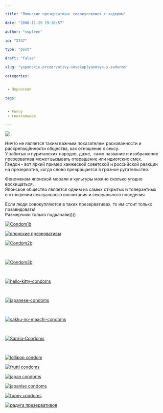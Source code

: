 ```yaml
---

title: "Японские презервативы: совокупляемся с задором"

date: "2008-11-29 19:18:57"

author: "sspleen"

id: "2747"

type: "post"

draft: "false"

slug: "yaponskie-prezervativy-sovokuplyaemsya-s-zadorom"

categories:


 - Порноскоп

tags:


 - Funny
 - генитальное

---
```

[![](/uploads/2012/06/rilakkuma_condom_03t.jpg)](/2008/11/yaponskie-prezervativy-sovokuplyaemsya-s-zadorom/rilakkuma_condom_03t/)  
  
Ничто не является таким важным показателем раскованности и раскрепощённости общества, как отношение к сексу.  
У забитых и пуританских народов, даже,  само название и изображение презерватива может вызывать отвращение или идиотских смех.  
Гандон - вот яркий пример ханжеской советской и российской реакции на презерватив, когда слово превращается в грязное ругательство.  
  
Феноменом японской морали и культуры можно сколько угодно восхищаться.  
Японское общество является одним из самых открытых и толерантных в отношении сексуального воспитания и сексуального поведения.  
  
Если люди совокупляются в таких презервативах, то им стоит только позавидовать!  
Размерчики только подкачали))))  
  
[![](/uploads/2012/06/Condom1b.jpg "Condom1b")](/uploads/2012/06/Condom1b.jpg)  
  
[![японские презервативы](/uploads/2012/06/JapCond.jpg "JapCond")](/uploads/2012/06/JapCond.jpg)  
  
[![](/uploads/2012/06/Condom2b.jpg "Condom2b")](/uploads/2012/06/Condom2b.jpg)  
  
   
  
[![](/uploads/2012/06/Condom3b.jpg "Condom3b")](/uploads/2012/06/Condom3b.jpg)  
  
   
  
[![](/uploads/2012/06/hello-kitty-condoms.jpg "hello-kitty-condoms")](/uploads/2012/06/hello-kitty-condoms.jpg)  
  
   
  
[![](/uploads/2012/06/japanese-condoms.jpg "japanese-condoms")](/uploads/2012/06/japanese-condoms.jpg)  
  
   
  
[![](/uploads/2012/06/sakku-no-maachi-condoms.jpg "sakku-no-maachi-condoms")](/uploads/2012/06/sakku-no-maachi-condoms.jpg)  
  
   
  
[![](/uploads/2012/06/Sanrio-Condoms.jpg "Sanrio-Condoms")](/uploads/2012/06/Sanrio-Condoms.jpg)  
  
   
  
[![](/uploads/2012/06/639476414_bbb90e56ac.jpg "lollipop condom")](/uploads/2012/06/639476414_bbb90e56ac.jpg)  
  
[![](/uploads/2012/06/236828972_9f38afd819.jpg "frutti condoms")](/uploads/2012/06/236828972_9f38afd819.jpg)  
  
[![](/uploads/2012/06/27747008_701910ac17.jpg "japan condoms")](/uploads/2012/06/27747008_701910ac17.jpg)  
  
[![](/uploads/2012/06/1200605017_12578c3fd5.jpg "japanise condoms")](/uploads/2012/06/1200605017_12578c3fd5.jpg)  
  
[![](/uploads/2012/06/071011_condomSKorea_hmed_12p.hmedium.jpg "funny condoms")](/uploads/2012/06/071011_condomSKorea_hmed_12p.hmedium.jpg)  
  
[![](/uploads/2012/06/GETTYcondomsTom-schierlitz.jpg "радуга презервативов")](/uploads/2012/06/GETTYcondomsTom-schierlitz.jpg)